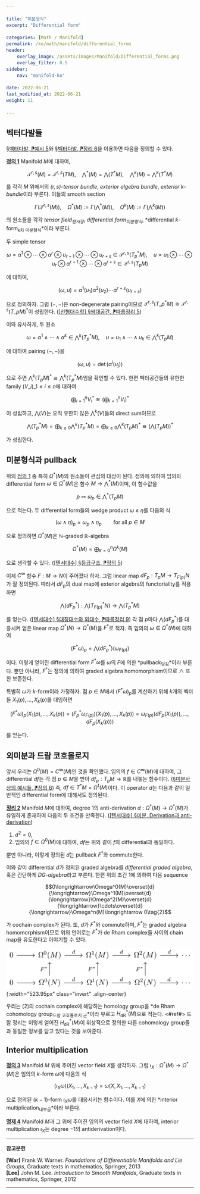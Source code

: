 ```yaml
---

title: "미분형식"
excerpt: "Differential form"

categories: [Math / Manifold]
permalink: /ko/math/manifold/differential_forms
header:
    overlay_image: /assets/images/Manifold/Differential_forms.png
    overlay_filter: 0.5
sidebar: 
    nav: "manifold-ko"

date: 2022-06-21
last_modified_at: 2022-06-21
weight: 11

---
```


## 벡터다발들

[§벡터다발, ⁋예시 5](/ko/math/manifold/vector_bundles#ex5)와 [§벡터다발, ⁋정리 6](/ko/math/manifold/vector_bundles#thm6)을 이용하면 다음을 정의할 수 있다.

<div class="definition" markdown="1">

<ins id="df1">**정의 1**</ins> Manifold $M$에 대하여, 

$$\mathcal{T}^{r,s}(M)=\mathcal{T}^{r,s}(TM),\quad \bigwedge\nolimits^\ast(M)=\bigwedge(T^\ast M),\quad \bigwedge\nolimits^k(M)=\bigwedge\nolimits^k(T^\ast M)$$

를 각각 $M$ 위에서의 *$(r,s)$-tensor bundle*, *exterior algebra bundle*, *exterior $k$-bundle*이라 부른다. 이들의 smooth section

$$\Gamma\left(\mathcal{T}^{r,s}(M)\right),\quad\Omega^\ast(M):=\Gamma\left(\bigwedge\nolimits^\ast(M)\right),\quad\Omega^k(M):=\Gamma\left(\bigwedge\nolimits^k(M)\right)$$

의 원소들을 각각 *tensor field<sub>텐서장</sub>*, *differential form<sub>미분형식</sub>*, *differential $k$-form<sub>$k$차 미분형식</sub>*이라 부른다. 

</div>

두 simple tensor 

$$\omega=\alpha^1\otimes\cdots\otimes \alpha^r\otimes u_{r+1}\otimes\cdots\otimes u_{r+s}\in\mathcal{T}^{r,s}(T_p^\ast M),\quad u=u_1\otimes\cdots\otimes u_r\otimes \alpha^{r+1}\otimes\cdots\otimes \alpha^{r+s}\in\mathcal{T}^{r,s}(T_pM)$$

에 대하여, 

$$(\omega,u)=\alpha^1(u_1)\alpha^2(u_2)\cdots \alpha^{r+s}(u_{r+s})$$

으로 정의하자. 그럼 $(-,-)$은 non-degenerate pairing이므로 $\mathcal{T}^{r,s}(T\_p^\ast M)\cong\mathcal{T}^{r,s}(T\_pM)^\ast$이 성립한다. ([\[선형대수학\] §쌍대공간, ⁋따름정리 5](/ko/math/linear_algebra/dual_space#crl5))

이와 유사하게, 두 원소

$$\omega=\alpha^1\wedge\cdots\wedge \alpha^k\in \bigwedge\nolimits^k(T_p^\ast M),\quad u=u_1\wedge\cdots\wedge u_k\in\bigwedge\nolimits^k(T_pM)$$

에 대하여 pairing $(-,-)$을

$$(\omega, u)=\det\bigl(\alpha^i(u_j)\bigr)$$

으로 주면 $\bigwedge\nolimits^k(T_pM)^\ast\cong\bigwedge\nolimits^k(T_p^\ast M)$임을 확인할 수 있다. 한편 벡터공간들의 유한한 family $(V\_i)\_{1\leq i\leq n}$에 대하여

$$\bigoplus_{i=1}^n V_i^\ast\cong \left(\bigoplus_{i=1}^n V_i\right)^\ast$$

이 성립하고, $\bigwedge(V)$는 오직 유한히 많은 $\bigwedge\nolimits^k(V)$들의 direct sum이므로

$$\bigwedge(T_p^\ast M)=\bigoplus_{k\geq 0}\bigwedge\nolimits^k(T_p^\ast M)=\bigoplus_{k\geq 0}\bigwedge\nolimits^k(T_pM)^\ast\cong\left(\bigwedge(T_pM)\right)^\ast$$

가 성립한다. 

## 미분형식과 pullback

위의 [정의 1](#df1) 중 특히 $\Omega^\ast(M)$의 원소들이 관심의 대상이 된다. 정의에 의하여 임의의 differential form $\omega\in\Omega^\ast(M)$은 함수 $M\rightarrow\bigwedge\nolimits^\ast(M)$이며, 이 함수값을

$$p\mapsto \omega_p\in\bigwedge\nolimits^\ast(T_pM)$$

으로 적는다. 두 differential form들의 wedge product $\omega\wedge\eta$를 다음의 식

$$(\omega\wedge\eta)_p=\omega_p\wedge\eta_p\qquad\text{for all $p\in M$}$$

으로 정의하면 $\Omega^\ast(M)$은 $\mathbb{N}$-graded $\mathbb{R}$-algebra

$$\Omega^\ast(M)=\bigoplus_{k=0}^n\Omega^k(M)$$

으로 생각할 수 있다. ([\[텐서대수\] §등급구조, ⁋정의 5](/ko/math/tensor_algebra/graduation#df5)) 

이제 $C^\infty$ 함수 $F:M\rightarrow N$이 주어졌다 하자. 그럼 linear map $dF_p:T_pM\rightarrow T_{F(p)}N$가 잘 정의된다. 따라서 $dF_p$의 dual map에 exterior algebra의 functoriality를 적용하면

$$\bigwedge({dF}_p^\ast):\bigwedge(T_{F(p)}^\ast N)\rightarrow\bigwedge(T_p^\ast M)$$

를 얻는다. ([\[텐서대수\] §대칭대수와 외대수, ⁋따름정리 9](/ko/math/tensor_algebra/symmetric_and_exterior_algebras#crl9)) 각 점 $p$마다 $\bigwedge({dF}_p^\ast)$를 대응시켜 얻은 linear map $\Omega^\ast(N)\rightarrow\Omega^\ast(M)$을 $F^\ast$로 적자. 즉 임의의 $\omega\in\Omega^\ast(N)$에 대하여

$$(F^\ast\omega)_p=\bigwedge({dF}_p^\ast)(\omega_{F(p)})$$

이다. 이렇게 얻어진 differential form $F^\ast\omega$를 $\omega$의 $F$에 의한 *pullback<sub>당김</sub>*이라 부른다. 뿐만 아니라, $F^\ast$는 정의에 의하여 graded algebra homomorphism이므로 $\wedge$ 또한 보존한다.

특별히 $\omega$가 $k$-form이라 가정하자. 점 $p\in M$에서 $(F^\ast\omega)_p$를 계산하기 위해 $k$개의 벡터들 $X_1(p),\ldots, X_k(p)$를 대입하면

$$(F^\ast\omega)_p(X_1(p),\ldots, X_k(p))=(F^\ast_p\omega_{F(p)})\bigl(X_1(p),\ldots, X_k(p)\bigr)=\omega_{F(p)}\bigl(dF_p(X_1(p)), \ldots, dF_p(X_k(p))\bigr)$$

를 얻는다.

## 외미분과 드람 코호몰로지

앞서 우리는 $\Omega^0(M)=C^\infty(M)$인 것을 확인했다. 임의의 $f\in C^\infty(M)$에 대하여, 그 differential $df$는 각 점 $p\in M$을 받아 $df_p:T_pM\rightarrow\mathbb{R}$를 내놓는 함수이다. ([§미분사상의 예시들, ⁋정의 6](/ko/math/manifold/examples_of_differentials#df6)) 즉, $df\in T^\ast M=\Omega^1(M)$이다. 이 operator $d$는 다음과 같이 일반적인 differential form에 대해서도 정의된다.

<div class="proposition" markdown="1">

<ins id="thm2">**정리 2**</ins> Manifold $M$에 대하여, degree $1$의 anti-derivation $d:\Omega^\ast(M)\rightarrow\Omega^\ast(M)$가 유일하게 존재하여 다음의 두 조건을 만족한다. ([\[텐서대수\] §미분, Derivation과 anti-derivation](/ko/math/tensor_algebra/derivation#derivation%EA%B3%BC-anti-derivation))

1. $d^2=0$,
2. 임의의 $f\in\Omega^0(M)$에 대하여, $df$는 위와 같이 $f$의 differential과 동일하다.

뿐만 아니라, 이렇게 정의된 $d$는 pullback $F^\ast$와 commute한다.

</div>

이와 같이 differential $d$가 정의된 graded algebra를 *differential graded algebra*, 혹은 간단하게 *DG-algebra*라고 부른다. 한편 위의 조건 1에 의하여 다음 sequence

$$0\longrightarrow\Omega^0(M)\overset{d}{\longrightarrow}\Omega^1(M)\overset{d}{\longrightarrow}\Omega^2(M)\overset{d}{\longrightarrow}\cdots\overset{d}{\longrightarrow}\Omega^n(M)\longrightarrow 0\tag{2}$$

가 cochain complex가 된다. 또, $d$가 $F^\ast$와 commute하며, $F^\ast$는 graded algebra homomorphism이므로 위의 언어로는 $F^\ast$가 de Rham complex들 사이의 chain map을 유도한다고 이야기할 수 있다. 

![Chain_map_in_dR](/assets/images/Manifold/Differential_forms-1.png){:width="523.95px" class="invert" .align-center}

우리는 (2)의 cochain complex에 해당하는 homology group을 *de Rham cohomology group<sub>드람 코호몰로지 군</sub>*이라 부르고 $H^\ast_\text{dR}(M)$으로 적는다. <#ref#> 드람 정리는 이렇게 얻어진 $H_\text{dR}^\ast(M)$이 위상적으로 정의한 다른 cohomology group들과 동일한 정보를 담고 있다는 것을 보여준다.

## Interior multiplication

<div class="definition" markdown="1">

<ins id="df3">**정의 3**</ins> Manifold $M$ 위에 주어진 vector field $X$를 생각하자. 그럼 $\iota_X:\Omega^\ast(M) \rightarrow\Omega^\ast(M)$은 임의의 $k$-form $\omega$에 다음의 식

$$(\iota_X\omega)(X_1,\ldots, X_{k-1})=\omega(X,X_1,\ldots, X_{k-1})$$

으로 정의된 $(k-1)$-form $\iota_X\omega$를 대응시키는 함수이다. 이를 $X$에 의한 *interior multiplication<sub>내부곱</sub>*이라 부른다. 

</div>

<div class="proposition" markdown="1">

<ins id="pp4">**명제 4**</ins> Manifold $M$과 그 위에 주어진 임의의 vector field $X$에 대하여, interior multiplication $\iota_X$는 degree $-1$의 antiderivation이다.

</div>


---

**참고문헌**

**[War]** Frank W. Warner. *Foundations of Differentiable Manifolds and Lie Groups*, Graduate texts in mathematics, Springer, 2013  
**[Lee]** John M. Lee. *Introduction to Smooth Manifolds*, Graduate texts in mathematics, Springer, 2012  

---